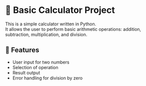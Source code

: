 # 🧮 Basic Calculator Project

This is a simple calculator written in Python.  
It allows the user to perform basic arithmetic operations: addition, subtraction, multiplication, and division.

## 🔧 Features
- User input for two numbers
- Selection of operation
- Result output
- Error handling for division by zero
